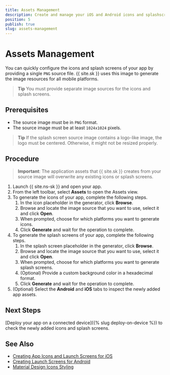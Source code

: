 ```yaml
---
title: Assets Management
description: Create and manage your iOS and Android icons and splashscreens using NativeScript Sidekick.
position: 5
publish: true
slug: assets-management
---
```


# Assets Management

You can quickly configure the icons and splash screens of your app by providing a single `PNG` source file. {{ site.sk }} uses this image to generate the image resources for all mobile platforms.

> **Tip** You must provide separate image sources for the icons and splash screens.

## Prerequisites

* The source image must be in `PNG` format.
* The source image must be at least `1024x1024` pixels.

> **Tip** If the splash screen source image contains a logo-like image, the logo must be centered. Otherwise, it might not be resized properly.

## Procedure

> **Important**: The application assets that {{ site.sk }} creates from your source image will overwrite any existing icons or splash screens.

1. Launch {{ site.ns-sk }} and open your app.
1. From the left toolbar, select **Assets** to open the Assets view.
1. To generate the icons of your app, complete the following steps.
   1. In the icon placeholder in the generator, click **Browse**.
   1. Browse and locate the image source that you want to use, select it and click **Open**.
   1. When prompted, choose for which platforms you want to generate icons.
   1. Click **Generate** and wait for the operation to complete.
1. To generate the splash screens of your app, complete the following steps.
   1. In the splash screen placeholder in the generator, click **Browse**.
   1. Browse and locate the image source that you want to use, select it and click **Open**.
   1. When prompted, choose for which platforms you want to generate splash screens.
   1. (Optional) Provide a custom background color in a hexadecimal format.
   1. Click **Generate** and wait for the operation to complete.
1. (Optional) Select the **Android** and **iOS** tabs to inspect the newly added app assets.

## Next Steps

[Deploy your app on a connected device]({% slug deploy-on-device %}) to check the newly added icons and splash screens.

## See Also

* [Creating App Icons and Launch Screens for iOS](https://docs.nativescript.org/publishing/creating-launch-screens-ios)
* [Creating Launch Screens for Android](https://docs.nativescript.org/publishing/creating-launch-screens-android)
* [Material Design Icons Styling](https://material.io/guidelines/style/icons.html#)
